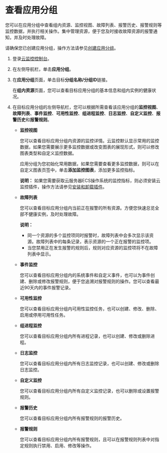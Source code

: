 # 查看应用分组

您可以在应用分组中查看组内资源、监控视图、故障列表、报警历史、报警规则等监控数据，并执行相关操作。集中管理资源，便于您及时接收故障资源的报警通知，并及时处理故障。

请确保您已创建应用分组，操作方法请参见[创建应用分组](/cn.zh-CN/应用分组/创建应用分组.md)。

1.  登录[云监控控制台](https://cloudmonitor.console.aliyun.com)。

2.  在左侧导航栏，单击**应用分组**。

3.  在**应用分组**页面，单击目标**分组名称/分组ID**链接。

    在**组内资源**页面，您可以查看目标应用分组的基本信息和组内实例的健康状况。

4.  在目标应用分组的左侧导航栏，您可以根据所需查看该应用分组的**监控视图**、**故障列表**、**事件监控**、**可用性监控**、**组进程监控**、**日志监控**、**自定义监控**、**报警历史**和**报警规则**。

    -   **监控视图**

        您可以查看目标应用分组内资源的监控详情。云监控默认显示常用的监控数据，如果您需要展示更多监控数据或改变图表的展现形式，则可以修改图表类型和自定义监控数据。

        应用分组为您初始化常用数据，如果您需要查看更多监控数据，则可以在自定义图表页签中，单击**添加监控图表**，添加更多监控指标。

        **说明：** 如果您需要获取云服务器ECS操作系统的监控指标，则必须安装云监控插件，操作方法请参见[安装和卸载插件](/cn.zh-CN/主机监控/云监控插件/安装和卸载插件.md)。

    -   **故障列表**

        您可以查看目标应用分组内当前正在报警的所有资源。方便您快速总览全部不健康实例，及时处理故障。

        **说明：**

        -   同一个资源的多个监控项同时报警时，故障列表中会多次显示该资源。故障列表中的每条记录，表示资源的一个正在报警的监控项。
        -   当您禁用正在发生报警的规则后，规则对应资源的监控项将不在故障列表中显示。
    -   **事件监控**

        您可以查看目标应用分组内的系统事件和自定义事件，也可以为事件创建、删除或修改报警规则，便于您追溯对报警规则的操作。您可以查看最近90天内的事件报警记录。

    -   **可用性监控**

        您可以查看目标应用分组内可用性监控任务，也可以创建、修改、删除、启用或停用可用性任务。

    -   **组进程监控**

        您可以查看目标应用分组内所有进程记录，也可以创建、修改或删除进程。

    -   **日志监控**

        您可以查看目标应用分组内所有日志监控记录，也可以创建、修改或删除日志监控。

    -   **自定义监控**

        您可以查看目标应用分组内所有自定义监控记录，也可以删除或设置报警规则。

    -   **报警历史**

        您可以查看目标应用分组内所有报警规则的报警历史。

    -   **报警规则**

        您可以查看目标应用分组内所有报警规则，且可以在报警规则列表中对指定规则执行禁用、启用、修改等操作。


